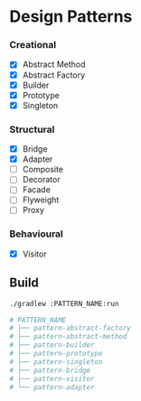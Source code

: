 
# Design Patterns

### Creational

- [x] Abstract Method
- [x] Abstract Factory
- [x] Builder
- [x] Prototype
- [x] Singleton

### Structural

- [x] Bridge
- [x] Adapter
- [ ] Composite
- [ ] Decorator
- [ ] Facade
- [ ] Flyweight
- [ ] Proxy

### Behavioural
- [x] Visitor
 
## Build

```bash
./gradlew :PATTERN_NAME:run

# PATTERN_NAME
# ├── pattern-abstract-factory
# ├── pattern-abstract-method
# ├── pattern-builder
# ├── pattern-prototype
# ├── pattern-singleton
# ├── pattern-bridge
# ├── pattern-visitor
# └── pattern-adapter
```



